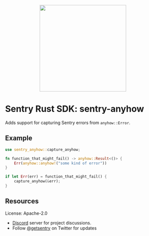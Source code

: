 <p align="center">
    <a href="https://sentry.io" target="_blank" align="center">
        <img src="https://sentry-brand.storage.googleapis.com/sentry-logo-black.png" width="280">
    </a>
</p>

# Sentry Rust SDK: sentry-anyhow

Adds support for capturing Sentry errors from `anyhow::Error`.

## Example

```rust
use sentry_anyhow::capture_anyhow;

fn function_that_might_fail() -> anyhow::Result<()> {
    Err(anyhow::anyhow!("some kind of error"))
}

if let Err(err) = function_that_might_fail() {
    capture_anyhow(&err);
}
```

## Resources

License: Apache-2.0

- [Discord](https://discord.gg/ez5KZN7) server for project discussions.
- Follow [@getsentry](https://twitter.com/getsentry) on Twitter for updates
